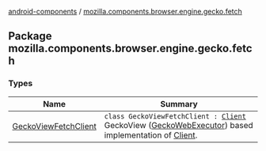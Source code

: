 [android-components](../index.md) / [mozilla.components.browser.engine.gecko.fetch](./index.md)

## Package mozilla.components.browser.engine.gecko.fetch

### Types

| Name | Summary |
|---|---|
| [GeckoViewFetchClient](-gecko-view-fetch-client/index.md) | `class GeckoViewFetchClient : `[`Client`](../mozilla.components.concept.fetch/-client/index.md)<br>GeckoView ([GeckoWebExecutor](https://mozilla.github.io/geckoview/javadoc/mozilla-central/org/mozilla/geckoview/GeckoWebExecutor.html)) based implementation of [Client](../mozilla.components.concept.fetch/-client/index.md). |
